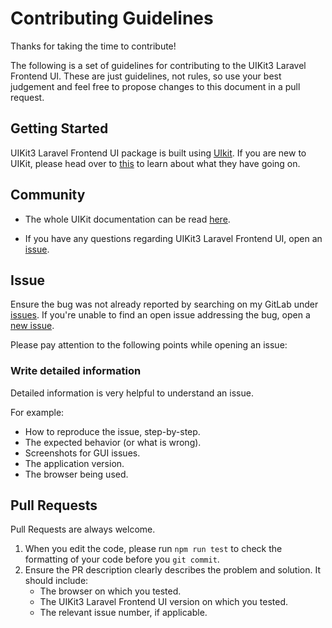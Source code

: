 # Contributing Guidelines

Thanks for taking the time to contribute!

The following is a set of guidelines for contributing to the UIKit3 Laravel Frontend UI. These are just guidelines, not rules, so use your best judgement and feel free to propose changes to this document in a pull request.

## Getting Started

UIKit3 Laravel Frontend UI package is built using [UIkit](https://www.getuikit.com). If you are new to UIKit, please head over to [this](https://getuikit.com) to learn about what they have going on.

## Community

* The whole UIKit documentation can be read [here](https://getuikit.com/docs/introduction).

* If you have any questions regarding UIKit3 Laravel Frontend UI, open an [issue](https://gitlab.turkeycreeknetworks.com/cartographr/uikit3-laravel-frontend-ui/issues).

## Issue
Ensure the bug was not already reported by searching on my GitLab under [issues](https://gitlab.turkeycreeknetworks.com/cartographr/uikit3-laravel-frontend-ui/issues). If you're unable to find an open issue addressing the bug, open a [new issue](https://gitlab.turkeycreeknetworks.com/cartographr/uikit3-laravel-frontend-ui/issues/new).

Please pay attention to the following points while opening an issue:

### Write detailed information
Detailed information is very helpful to understand an issue.

For example:
* How to reproduce the issue, step-by-step.
* The expected behavior (or what is wrong).
* Screenshots for GUI issues.
* The application version.
* The browser being used.


## Pull Requests
Pull Requests are always welcome.

1. When you edit the code, please run `npm run test` to check the formatting of your code before you `git commit`.
2. Ensure the PR description clearly describes the problem and solution. It should include:
   * The browser on which you tested.
   * The UIKit3 Laravel Frontend UI version on which you tested.
   * The relevant issue number, if applicable.
